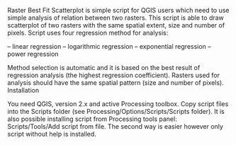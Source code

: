 

Raster Best Fit Scatterplot is simple script for QGIS users which need to use simple analysis of relation between two rasters. This script is able to draw scatterplot of two rasters with the same spatial extent, size and number of pixels. Script uses four regression method for analysis:

– linear regression
– logarithmic regression
– exponential regression
– power regression

Method selection is automatic and it is based on the best result of regression analysis (the highest regression coefficient). Rasters used for analysis should have the same spatial pattern (size and number of pixels).
Installation

You need QGIS, version 2.x and active Processing toolbox. Copy script files into the Scripts folder (see Processing/Options/Scripts/Scripts folder). It is also possible installing script from Processing tools panel: Scripts/Tools/Add script from file. The second way is easier however only script without help is installed.
